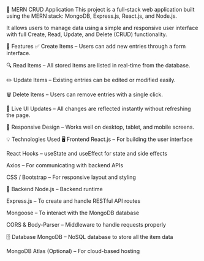 📄 MERN CRUD Application
This project is a full-stack web application built using the MERN stack:
MongoDB, Express.js, React.js, and Node.js.

It allows users to manage data using a simple and responsive user interface with full Create, Read, Update, and Delete (CRUD) functionality.

🚀 Features
✅ Create Items – Users can add new entries through a form interface.

🔍 Read Items – All stored items are listed in real-time from the database.

✏️ Update Items – Existing entries can be edited or modified easily.

🗑️ Delete Items – Users can remove entries with a single click.

🔄 Live UI Updates – All changes are reflected instantly without refreshing the page.

📱 Responsive Design – Works well on desktop, tablet, and mobile screens.

💡 Technologies Used
🖥️ Frontend
React.js – For building the user interface

React Hooks – useState and useEffect for state and side effects

Axios – For communicating with backend APIs

CSS / Bootstrap – For responsive layout and styling

🔗 Backend
Node.js – Backend runtime

Express.js – To create and handle RESTful API routes

Mongoose – To interact with the MongoDB database

CORS & Body-Parser – Middleware to handle requests properly

🗄️ Database
MongoDB – NoSQL database to store all the item data

MongoDB Atlas (Optional) – For cloud-based hosting



